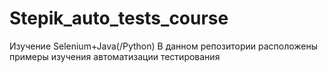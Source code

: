﻿# Stepik_auto_tests_course
Изучение Selenium+Java(/Python)
В данном репозитории расположены примеры изучения автоматизации тестирования